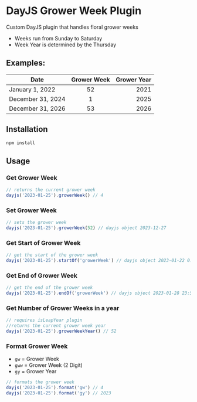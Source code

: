 # DayJS Grower Week Plugin
Custom DayJS plugin that handles floral grower weeks
- Weeks run from Sunday to Saturday
- Week Year is determined by the Thursday

## Examples:
| Date              | Grower Week |  Grower Year |
|-------------------|:-----------:|-------------:|
| January 1, 2022   |  52         | 2021         |
| December 31, 2024 |  1          | 2025         |
| December 31, 2026 |  53         | 2026         |


## Installation
```bash
npm install 
```

## Usage

### Get Grower Week
```javascript
// returns the current grower week
dayjs('2023-01-25').growerWeek() // 4
```

### Set Grower Week
```javascript
// sets the grower week
dayjs('2023-01-25').growerWeek(52) // dayjs object 2023-12-27
```

### Get Start of Grower Week
```javascript
// get the start of the grower week
dayjs('2023-01-25').startOf('growerWeek') // dayjs object 2023-01-22 0:00:00
```

### Get End of Grower Week
```javascript
// get the end of the grower week
dayjs('2023-01-25').endOf('growerWeek') // dayjs object 2023-01-28 23:59:59
```

### Get Number of Grower Weeks in a year 
```javascript
// requires isLeapYear plugin
//returns the current grower week year
dayjs('2023-01-25').growerWeekYear() // 52
```

### Format Grower Week
- ```gw``` = Grower Week
- ```gww``` = Grower Week (2 Digit)
- ```gy``` = Grower Year

```javascript
// formats the grower week
dayjs('2023-01-25').format('gw') // 4
dayjs('2023-01-25').format('gy') // 2023
```